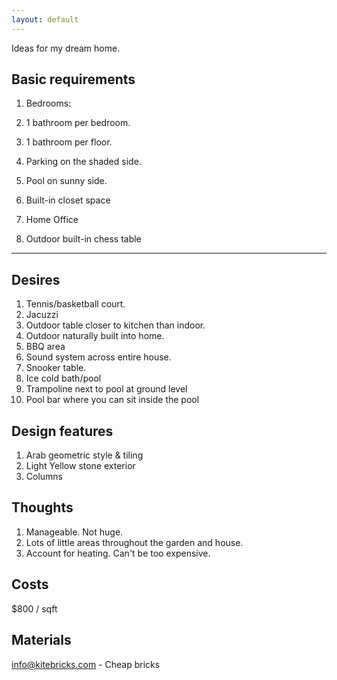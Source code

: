 ```yaml
--- 
layout: default
---
```


Ideas for my dream home.

## Basic requirements

1. Bedrooms:

1. 1 bathroom per bedroom.
2. 1 bathroom per floor.
3. Parking on the shaded side.
4. Pool on sunny side.
6. Built-in closet space
7. Home Office
8. Outdoor built-in chess table

---

## Desires
1. Tennis/basketball court.
2. Jacuzzi
3. Outdoor table closer to kitchen than indoor.
4. Outdoor naturally built into home.
5. BBQ area
6. Sound system across entire house.
7. Snooker table.
8. Ice cold bath/pool
9. Trampoline next to pool at ground level
10. Pool bar where you can sit inside the pool

## Design features

1. Arab geometric style & tiling
2. Light Yellow stone exterior
3. Columns

## Thoughts

1. Manageable. Not huge.
2. Lots of little areas throughout the garden and house.
3. Account for heating. Can't be too expensive.

## Costs
$800 / sqft

## Materials
info@kitebricks.com - Cheap bricks
